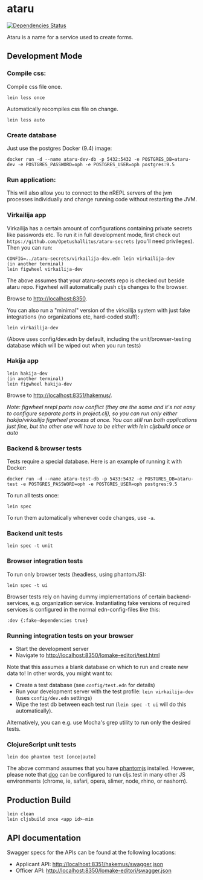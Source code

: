 # ataru

[![Dependencies Status](https://jarkeeper.com/Opetushallitus/ataru/status.svg)](https://jarkeeper.com/Opetushallitus/ataru)

Ataru is a name for a service used to create forms.

## Development Mode

### Compile css:

Compile css file once.

```
lein less once
```

Automatically recompiles css file on change.

```
lein less auto
```

### Create database

Just use the postgres Docker (9.4) image:

```
docker run -d --name ataru-dev-db -p 5432:5432 -e POSTGRES_DB=ataru-dev -e POSTGRES_PASSWORD=oph -e POSTGRES_USER=oph postgres:9.5
```

### Run application:

This will also allow you to connect to the nREPL servers of the jvm processes individually and change running code without restarting the JVM.

### Virkailija app

Virkailija has a certain amount of configurations containing private
secrets like passwords etc. To run it in full development mode, first
check out `https://github.com/Opetushallitus/ataru-secrets` (you'll
need privileges). Then you can run:

```
CONFIG=../ataru-secrets/virkailija-dev.edn lein virkailija-dev
(in another terminal)
lein figwheel virkailija-dev
```
The above assumes that your ataru-secrets repo is checked out beside
ataru repo. Figwheel will automatically push cljs changes to the browser.

Browse to [http://localhost:8350](http://localhost:8350).

You can also run a "minimal" version of the virkailija system with
just fake integrations (no organizations etc, hard-coded stuff):

```
lein virkailija-dev
```

(Above uses config/dev.edn by default, including the
unit/browser-testing database which will be wiped out when you run tests)

### Hakija app
```
lein hakija-dev
(in another terminal)
lein figwheel hakija-dev
```
Browse to [http://localhost:8351/hakemus/<uuid>](http://localhost:8351/hakemus/<uuid>).

_Note: figwheel nrepl ports now conflict (they are the same and it's not easy to configure
separate ports in project.clj), so you can run only either hakija/virkailija 
figwheel process at once. You can still run both applications just fine, but the other
 one will have to be either with lein cljsbuild once or auto <id>_

### Backend & browser tests

Tests require a special database. Here is an example of running it
with Docker:

```
docker run -d --name ataru-test-db -p 5433:5432 -e POSTGRES_DB=ataru-test -e POSTGRES_PASSWORD=oph -e POSTGRES_USER=oph postgres:9.5
```

To run all tests once:

```
lein spec
```

To run them automatically whenever code changes, use `-a`.

### Backend unit tests

```
lein spec -t unit
```

### Browser integration tests

To run only browser tests (headless, using phantomJS):

```
lein spec -t ui
```

Browser tests rely on having dummy implementations of certain
backend-services, e.g. organization service. Instantiating fake
versions of required services is configured in the normal
edn-config-files like this:

```
:dev {:fake-dependencies true}
```

### Running integration tests on your browser

* Start the development server
* Navigate to [http://localhost:8350/lomake-editori/test.html](http://localhost:8350/lomake-editori/test.html)

Note that this assumes a blank database on which to run and create new data to! In other words, you might want to:

* Create a test database (see `config/test.edn` for details)
* Run your development server with the test profile: `lein virkailija-dev` (uses `config/dev.edn` settings)
* Wipe the test db between each test run (`lein spec -t ui` will do this automatically).

Alternatively, you can e.g. use Mocha's grep utility to run only the desired tests.

### ClojureScript unit tests

```
lein doo phantom test [once|auto]
```

The above command assumes that you have [phantomjs](https://www.npmjs.com/package/phantomjs) installed. However, please note that [doo](https://github.com/bensu/doo) can be configured to run cljs.test in many other JS environments (chrome, ie, safari, opera, slimer, node, rhino, or nashorn).

## Production Build

```
lein clean
lein cljsbuild once <app id>-min
```

## API documentation

Swagger specs for the APIs can be found at the following locations:

* Applicant API: <http://localhost:8351/hakemus/swagger.json>
* Officer API: <http://localhost:8350/lomake-editori/swagger.json>
